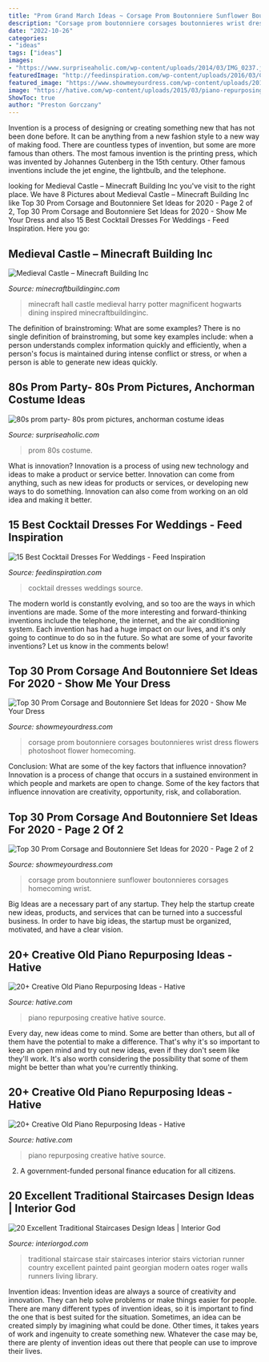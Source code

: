 ```yaml
---
title: "Prom Grand March Ideas ~ Corsage Prom Boutonniere Sunflower Boutonnieres Corsages Homecoming Wrist"
description: "Corsage prom boutonniere corsages boutonnieres wrist dress flowers photoshoot flower homecoming"
date: "2022-10-26"
categories:
- "ideas"
tags: ["ideas"]
images:
- "https://www.surpriseaholic.com/wp-content/uploads/2014/03/IMG_0237.jpg"
featuredImage: "http://feedinspiration.com/wp-content/uploads/2016/03/Cocktail-Dresses-For-Wedding.jpg"
featured_image: "https://www.showmeyourdress.com/wp-content/uploads/2019/11/prom-corsage-and-boutonniere-set-ideas-11.jpg"
image: "https://hative.com/wp-content/uploads/2015/03/piano-repurposing-ideas/14-creative-old-piano-repurposing-ideas.jpg"
ShowToc: true
author: "Preston Gorczany"
---
```



Invention is a process of designing or creating something new that has not been done before. It can be anything from a new fashion style to a new way of making food. There are countless types of invention, but some are more famous than others. The most famous invention is the printing press, which was invented by Johannes Gutenberg in the 15th century. Other famous inventions include the jet engine, the lightbulb, and the telephone.

	

		
looking for Medieval Castle – Minecraft Building Inc you've visit to the right place. We have 8 Pictures about Medieval Castle – Minecraft Building Inc like Top 30 Prom Corsage and Boutonniere Set Ideas for 2020 - Page 2 of 2, Top 30 Prom Corsage and Boutonniere Set Ideas for 2020 - Show Me Your Dress and also 15 Best Cocktail Dresses For Weddings - Feed Inspiration. Here you go:
		
    
## Medieval Castle – Minecraft Building Inc

<img loading=lazy src="http://minecraftbuildinginc.com/wp-content/uploads/2013/02/Harry-Potter-inspired-great-hall.jpg" onerror="this.onerror=null;this.src='https://tse3.mm.bing.net/th?id=OIP.xV-mYTrqbUT_G1CbA9KXMgHaEo&amp;pid=15.1';" alt="Medieval Castle – Minecraft Building Inc">

_Source: minecraftbuildinginc.com_

>minecraft hall castle medieval harry potter magnificent hogwarts dining inspired minecraftbuildinginc. 

	

The definition of brainstroming: What are some examples?
There is no single definition of brainstroming, but some key examples include: when a person understands complex information quickly and efficiently, when a person's focus is maintained during intense conflict or stress, or when a person is able to generate new ideas quickly.

    
## 80s Prom Party- 80s Prom Pictures, Anchorman Costume Ideas

<img loading=lazy src="https://www.surpriseaholic.com/wp-content/uploads/2014/03/IMG_0237.jpg" onerror="this.onerror=null;this.src='https://tse1.mm.bing.net/th?id=OIP.qA89ZyG2ZjPKIe1wBEQF5QHaMJ&amp;pid=15.1';" alt="80s prom party- 80s prom pictures, anchorman costume ideas">

_Source: surpriseaholic.com_

>prom 80s costume. 

	

What is innovation?
Innovation is a process of using new technology and ideas to make a product or service better. Innovation can come from anything, such as new ideas for products or services, or developing new ways to do something. Innovation can also come from working on an old idea and making it better.

    
## 15 Best Cocktail Dresses For Weddings - Feed Inspiration

<img loading=lazy src="http://feedinspiration.com/wp-content/uploads/2016/03/Cocktail-Dresses-For-Wedding.jpg" onerror="this.onerror=null;this.src='https://tse1.mm.bing.net/th?id=OIP.N1LLrYe7VIGzpsMOOc3kbQHaJ4&amp;pid=15.1';" alt="15 Best Cocktail Dresses For Weddings - Feed Inspiration">

_Source: feedinspiration.com_

>cocktail dresses weddings source. 

	

The modern world is constantly evolving, and so too are the ways in which inventions are made. Some of the more interesting and forward-thinking inventions include the telephone, the internet, and the air conditioning system. Each invention has had a huge impact on our lives, and it's only going to continue to do so in the future. So what are some of your favorite inventions? Let us know in the comments below!

    
## Top 30 Prom Corsage And Boutonniere Set Ideas For 2020 - Show Me Your Dress

<img loading=lazy src="https://www.showmeyourdress.com/wp-content/uploads/2019/11/prom-corsage-and-boutonniere-set-ideas-11.jpg" onerror="this.onerror=null;this.src='https://tse3.mm.bing.net/th?id=OIP.7zpspq_BNrSxelyQtGDm4QHaJ4&amp;pid=15.1';" alt="Top 30 Prom Corsage and Boutonniere Set Ideas for 2020 - Show Me Your Dress">

_Source: showmeyourdress.com_

>corsage prom boutonniere corsages boutonnieres wrist dress flowers photoshoot flower homecoming. 

	

Conclusion: What are some of the key factors that influence innovation?
Innovation is a process of change that occurs in a sustained environment in which people and markets are open to change. Some of the key factors that influence innovation are creativity, opportunity, risk, and collaboration.

    
## Top 30 Prom Corsage And Boutonniere Set Ideas For 2020 - Page 2 Of 2

<img loading=lazy src="https://www.showmeyourdress.com/wp-content/uploads/2019/11/prom-corsage-and-boutonniere-set-ideas-25.jpg" onerror="this.onerror=null;this.src='https://tse1.mm.bing.net/th?id=OIP.0AIjKctfYWOABcwRg62VyQHaNO&amp;pid=15.1';" alt="Top 30 Prom Corsage and Boutonniere Set Ideas for 2020 - Page 2 of 2">

_Source: showmeyourdress.com_

>corsage prom boutonniere sunflower boutonnieres corsages homecoming wrist. 

	

Big Ideas are a necessary part of any startup. They help the startup create new ideas, products, and services that can be turned into a successful business. In order to have big ideas, the startup must be organized, motivated, and have a clear vision.

    
## 20+ Creative Old Piano Repurposing Ideas - Hative

<img loading=lazy src="https://hative.com/wp-content/uploads/2015/03/piano-repurposing-ideas/8-creative-old-piano-repurposing-ideas.jpg" onerror="this.onerror=null;this.src='https://tse2.mm.bing.net/th?id=OIP.p-IwoeW5EPCp0KKirTbF_AHaGG&amp;pid=15.1';" alt="20+ Creative Old Piano Repurposing Ideas - Hative">

_Source: hative.com_

>piano repurposing creative hative source. 

	

Every day, new ideas come to mind. Some are better than others, but all of them have the potential to make a difference. That's why it's so important to keep an open mind and try out new ideas, even if they don't seem like they'll work. It's also worth considering the possibility that some of them might be better than what you're currently thinking.

    
## 20+ Creative Old Piano Repurposing Ideas - Hative

<img loading=lazy src="https://hative.com/wp-content/uploads/2015/03/piano-repurposing-ideas/14-creative-old-piano-repurposing-ideas.jpg" onerror="this.onerror=null;this.src='https://tse1.mm.bing.net/th?id=OIP.WZqrb5Uk_cWTfE1x5ZammgHaJ4&amp;pid=15.1';" alt="20+ Creative Old Piano Repurposing Ideas - Hative">

_Source: hative.com_

>piano repurposing creative hative source. 

	

2. A government-funded personal finance education for all citizens.

    
## 20 Excellent Traditional Staircases Design Ideas | Interior God

<img loading=lazy src="http://interiorgod.com/wp-content/uploads/2016/04/Traditional-stair-runner.jpg" onerror="this.onerror=null;this.src='https://tse4.mm.bing.net/th?id=OIP.yfmW28lodB8M-quBQ6z4SwHaJ3&amp;pid=15.1';" alt="20 Excellent Traditional Staircases Design Ideas | Interior God">

_Source: interiorgod.com_

>traditional staircase stair staircases interior stairs victorian runner country excellent painted paint georgian modern oates roger walls runners living library. 

	

Invention ideas:
Invention ideas are always a source of creativity and innovation. They can help solve problems or make things easier for people. There are many different types of invention ideas, so it is important to find the one that is best suited for the situation. Sometimes, an idea can be created simply by imagining what could be done. Other times, it takes years of work and ingenuity to create something new. Whatever the case may be, there are plenty of invention ideas out there that people can use to improve their lives.

